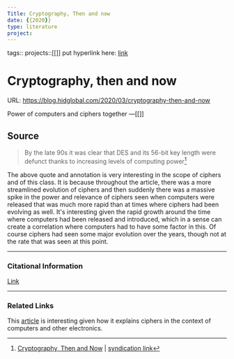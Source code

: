 ```yaml
---
Title: Cryptography, Then and now 
date: {{2020}}
type: literature
project:
---
```

tags::
projects::[[]]
put hyperlink here: [link](https://blog.hidglobal.com/2020/03/cryptography-then-and-now)  
# Cryptography, then and now
URL: https://blog.hidglobal.com/2020/03/cryptography-then-and-now

Power of computers and ciphers together
&mdash;[[]]

## Source 
> By the late 90s it was clear that DES and its 56-bit key length were defunct thanks to increasing levels of computing power[^1]

[^1]: [Cryptography, Then and Now](https://blog.hidglobal.com/2020/03/cryptography-then-and-now) | [syndication link](tk) 

The above quote and annotation is very interesting in the scope of ciphers and of this class. It is because throughout the article, there was a more streamlined evolution of ciphers and then suddenly there was a massive spike in the power and relevance of ciphers seen when computers were released that was much more rapid than at times where ciphers had been evolving as well. It's interesting given the rapid growth around the time where computers had been released and introduced, which in a sense can create a correlation where computers had to have some factor in this. Of course ciphers had seen some major evolution over the years, though not at the rate that was seen at this point.

---
### Citational Information

[Link](https://blog.hidglobal.com/2020/03/cryptography-then-and-now)

---

### Related Links
This [article](https://www.computerhope.com/jargon/c/cipher.htm#:~:text=A%20cipher%20is%20an%20algorithm,the%20text%20can%20be%20deciphered.) is interesting given how it explains ciphers in the context of computers and other electronics.